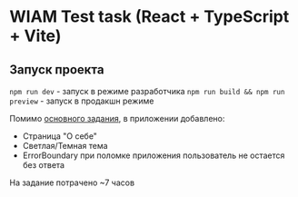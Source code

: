 # WIAM Test task (React + TypeScript + Vite)

## Запуск проекта

`npm run dev` - запуск в режиме разработчика
`npm run build && npm run preview` - запуск в продакшн режиме

Помимо [основного задания](https://drive.google.com/file/d/15iUFvEGMVJJaln9RK0tHnyYj5Ii9ZQ8o/view), в приложении добавлено:

- Страница "О себе"
- Светлая/Темная тема
- ErrorBoundary при поломке приложения пользователь не остается без ответа


На задание потрачено ~7 часов
